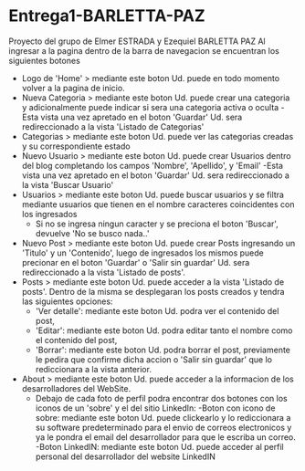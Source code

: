 # Entrega1-BARLETTA-PAZ
Proyecto del grupo de Elmer ESTRADA y Ezequiel BARLETTA PAZ
Al ingresar a la pagina dentro de la barra de navegacion se encuentran los siguientes botones
  - Logo de 'Home' > mediante este boton Ud. puede en todo momento volver a la pagina de inicio.
  - Nueva Categoria > mediante este boton Ud. puede crear una categoria y adicionalmente puede indicar si sera una categoria activa o oculta
      -Esta vista una vez apretado en el boton 'Guardar' Ud. sera redireccionado a la vista 'Listado de Categorias'
  - Categorias > mediante este boton Ud. puede ver las categorias creadas y su correspondiente estado
  - Nuevo Usuario > mediante este boton Ud. puede crear Usuarios dentro del blog completando los campos 'Nombre', 'Apellido', y 'Email'
      -Esta vista una vez apretado en el boton 'Guardar' Ud. sera redireccionado a la vista 'Buscar Usuario'
  - Usuarios >  mediante este boton Ud. puede buscar usuarios y se filtra mediante usuarios que tienen en el nombre caracteres coincidentes con los ingresados
      - Si no se ingresa ningun caracter y se preciona el boton 'Buscar', devuelve 'No se busco nada..'
  - Nuevo Post > mediante este boton Ud. puede crear Posts ingresando un 'Titulo' y un 'Contenido', luego de ingresados los mismos puede precionar en el boton 'Guardar' o 'Salir sin guardar'  Ud. sera redireccionado a la vista 'Listado de posts'.
  - Posts > mediante este boton Ud. puede acceder a la vista 'Listado de posts'. Dentro de la misma se desplegaran los posts creados y tendra las siguientes opciones:
      - 'Ver detalle': mediante este boton Ud. podra ver el contenido del post,
      - 'Editar': mediante este boton Ud. podra editar tanto el nombre como el contenido del post,
      - 'Borrar': mediante este boton Ud. podra borrar el post, previamente le pedira que confirme dicha accion o 'Salir sin guardar' que lo rediccionara a la vista anterior.
  - About > mediante este boton Ud. puede acceder a la informacion de los desarrolladores del WebSite.
      - Debajo de cada foto de perfil podra encontrar dos botones con los iconos de un 'sobre' y el del sitio LinkedIn:
        -Boton con icono de sobre: mediante este boton Ud. puede clickearlo y lo rediccionara a su software predeterminado para el envio de correos electronicos y ya le pondra el email del desarrollador para que le escriba un correo.
        -Boton LinkedIN: mediante este boton Ud. puede acceder al perfil personal del desarrollador del website LinkedIN
